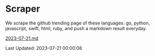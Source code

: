 # Scraper

We scrape the github trending page of these languages: go, python, javascript, swift, html, ruby, and push a markdown result everyday.

[2023-07-21.md](https://github.com/henson/Scraper/blob/master/2023-07-21.md)

Last Updated: 2023-07-21 00:00:08